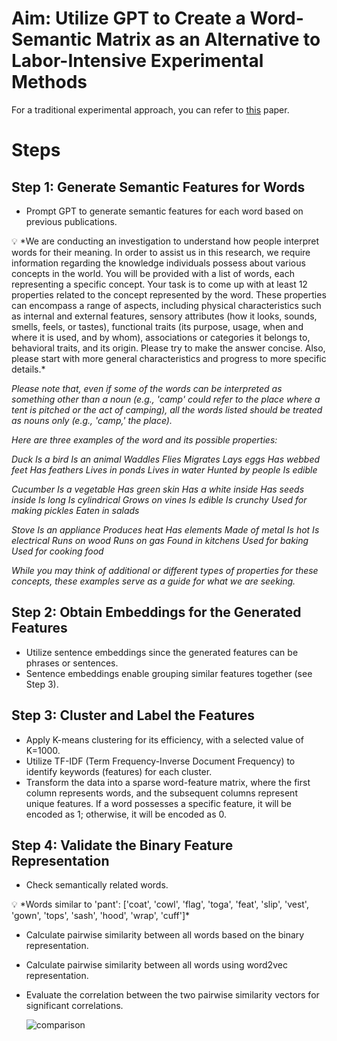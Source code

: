 # Aim: Utilize GPT to Create a Word-Semantic Matrix as an Alternative to Labor-Intensive Experimental Methods

For a traditional experimental approach, you can refer to [this](https://link.springer.com/article/10.3758/BF03192726) paper.

# Steps

## **Step 1: Generate Semantic Features for Words**

- Prompt GPT to generate semantic features for each word based on previous publications.

<aside>
💡 *We are conducting an investigation to understand how people interpret words for their meaning. In order to assist us in this research, we require information regarding the knowledge individuals possess about various concepts in the world. You will be provided with a list of words, each representing a specific concept. Your task is to come up with at least 12 properties related to the concept represented by the word. These properties can encompass a range of aspects, including physical characteristics such as internal and external features, sensory attributes (how it looks, sounds, smells, feels, or tastes), functional traits (its purpose, usage, when and where it is used, and by whom), associations or categories it belongs to, behavioral traits, and its origin. Please try to make the answer concise. Also, please start with more general characteristics and progress to more specific details.*

*Please note that, even if some of the words can be interpreted as something other than a noun (e.g., 'camp' could refer to the place where a tent is pitched or the act of camping), all the words listed should be treated as nouns only (e.g., 'camp,' the place).*

*Here are three examples of the word and its possible properties:*

*Duck
Is a bird
Is an animal
Waddles
Flies
Migrates
Lays eggs
Has webbed feet
Has feathers
Lives in ponds
Lives in water
Hunted by people
Is edible*

*Cucumber
Is a vegetable
Has green skin
Has a white inside
Has seeds inside
Is long
Is cylindrical
Grows on vines
Is edible
Is crunchy
Used for making pickles
Eaten in salads*

*Stove
Is an appliance
Produces heat
Has elements
Made of metal
Is hot
Is electrical
Runs on wood
Runs on gas
Found in kitchens
Used for baking
Used for cooking food*

*While you may think of additional or different types of properties for these concepts, these examples serve as a guide for what we are seeking.*

</aside>

## **Step 2: Obtain Embeddings for the Generated Features**

- Utilize sentence embeddings since the generated features can be phrases or sentences.
- Sentence embeddings enable grouping similar features together (see Step 3).

## **Step 3: Cluster and Label the Features**

- Apply K-means clustering for its efficiency, with a selected value of K=1000.
- Utilize TF-IDF (Term Frequency-Inverse Document Frequency) to identify keywords (features) for each cluster.
- Transform the data into a sparse word-feature matrix, where the first column represents words, and the subsequent columns represent unique features. If a word possesses a specific feature, it will be encoded as 1; otherwise, it will be encoded as 0.

## **Step 4: Validate the Binary Feature Representation**

- Check semantically related words.

<aside>
💡 *Words similar to 'pant':
['coat', 'cowl', 'flag', 'toga', 'feat', 'slip', 'vest', 'gown', 'tops', 'sash', 'hood', 'wrap', 'cuff']*

</aside>

- Calculate pairwise similarity between all words based on the binary representation.
- Calculate pairwise similarity between all words using word2vec representation.
- Evaluate the correlation between the two pairwise similarity vectors for significant correlations.

  ![comparison](https://github.com/linwangmeyer/GPT_sem/assets/45405796/e59ae33c-84c0-41aa-81a3-8f2d12f44acb)

